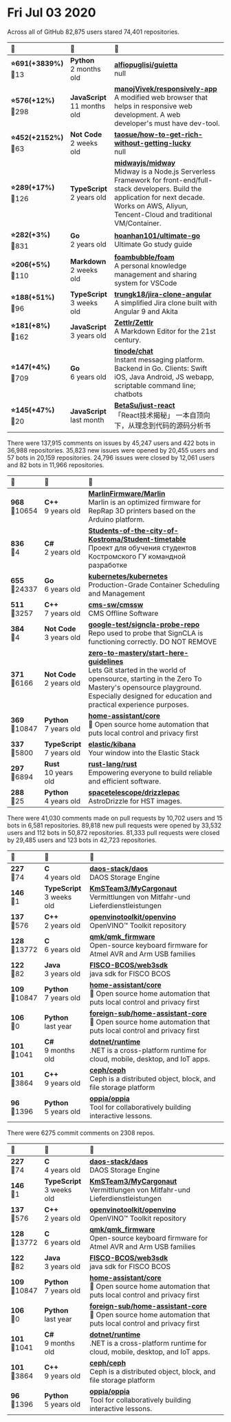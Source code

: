 # Fri Jul 03 2020

Across all of GitHub 82,875 users stared 
74,401 repositories. 

| :page_with_curl: | :calendar: | :page_with_curl: |
| :--- | :--- | :--- |
| **:star:691(+3839%)**<br>:twisted_rightwards_arrows:13 | **Python**<br>2 months old | **[alfiopuglisi/guietta](https://github.com/alfiopuglisi/guietta)**<br>null |
| **:star:576(+12%)**<br>:twisted_rightwards_arrows:298 | **JavaScript**<br>11 months old | **[manojVivek/responsively-app](https://github.com/manojVivek/responsively-app)**<br>A modified web browser that helps in responsive web development. A web developer's must have dev-tool. |
| **:star:452(+2152%)**<br>:twisted_rightwards_arrows:63 | **Not Code**<br>2 weeks old | **[taosue/how-to-get-rich-without-getting-lucky](https://github.com/taosue/how-to-get-rich-without-getting-lucky)**<br>null |
| **:star:289(+17%)**<br>:twisted_rightwards_arrows:126 | **TypeScript**<br>2 years old | **[midwayjs/midway](https://github.com/midwayjs/midway)**<br>Midway is a Node.js Serverless Framework for front-end/full-stack developers. Build the application for next decade. Works on AWS, Aliyun, Tencent-Cloud and traditional VM/Container. |
| **:star:282(+3%)**<br>:twisted_rightwards_arrows:831 | **Go**<br>2 years old | **[hoanhan101/ultimate-go](https://github.com/hoanhan101/ultimate-go)**<br>Ultimate Go study guide |
| **:star:206(+5%)**<br>:twisted_rightwards_arrows:110 | **Markdown**<br>2 weeks old | **[foambubble/foam](https://github.com/foambubble/foam)**<br>A personal knowledge management and sharing system for VSCode |
| **:star:188(+51%)**<br>:twisted_rightwards_arrows:96 | **TypeScript**<br>3 weeks old | **[trungk18/jira-clone-angular](https://github.com/trungk18/jira-clone-angular)**<br>A simplified Jira clone built with Angular 9 and Akita |
| **:star:181(+8%)**<br>:twisted_rightwards_arrows:162 | **JavaScript**<br>3 years old | **[Zettlr/Zettlr](https://github.com/Zettlr/Zettlr)**<br>A Markdown Editor for the 21st century. |
| **:star:147(+4%)**<br>:twisted_rightwards_arrows:709 | **Go**<br>6 years old | **[tinode/chat](https://github.com/tinode/chat)**<br>Instant messaging platform. Backend in Go. Clients: Swift iOS, Java Android, JS webapp, scriptable command line; chatbots |
| **:star:145(+47%)**<br>:twisted_rightwards_arrows:20 | **JavaScript**<br>last month | **[BetaSu/just-react](https://github.com/BetaSu/just-react)**<br>「React技术揭秘」  一本自顶向下，从理念到代码的源码分析书 |

There were 137,915 comments on issues by 45,247 users and 422 bots in 36,988 repositories.
35,823 new issues were opened by 20,455 users and 57 bots in 20,159 repositories.
24,796 issues were closed by 12,061 users and 82 bots in 11,966 repositories.

| :speech_balloon: | :calendar: | :page_with_curl: |
| :--- | :--- | :--- |
| **968**<br>:twisted_rightwards_arrows:10654 | **C++**<br>9 years old | **[MarlinFirmware/Marlin](https://github.com/MarlinFirmware/Marlin)**<br>Marlin is an optimized firmware for RepRap 3D printers based on the Arduino platform. | Many commercial 3D printers come with Marlin installed. Check with your vendor if you need source code for your specific machine. |
| **836**<br>:twisted_rightwards_arrows:4 | **C#**<br>2 years old | **[Students-of-the-city-of-Kostroma/Student-timetable](https://github.com/Students-of-the-city-of-Kostroma/Student-timetable)**<br>Проект для обучения студентов Костромского ГУ командной разработке |
| **655**<br>:twisted_rightwards_arrows:24337 | **Go**<br>6 years old | **[kubernetes/kubernetes](https://github.com/kubernetes/kubernetes)**<br>Production-Grade Container Scheduling and Management |
| **511**<br>:twisted_rightwards_arrows:3257 | **C++**<br>7 years old | **[cms-sw/cmssw](https://github.com/cms-sw/cmssw)**<br>CMS Offline Software |
| **384**<br>:twisted_rightwards_arrows:4 | **Not Code**<br>3 years old | **[google-test/signcla-probe-repo](https://github.com/google-test/signcla-probe-repo)**<br>Repo used to probe that SignCLA is functioning correctly.  DO NOT REMOVE |
| **371**<br>:twisted_rightwards_arrows:6166 | **Not Code**<br>2 years old | **[zero-to-mastery/start-here-guidelines](https://github.com/zero-to-mastery/start-here-guidelines)**<br>Lets Git started in the world of opensource, starting in the Zero To Mastery's opensource playground. Especially designed for education and practical experience purposes. |
| **369**<br>:twisted_rightwards_arrows:10847 | **Python**<br>7 years old | **[home-assistant/core](https://github.com/home-assistant/core)**<br>:house_with_garden: Open source home automation that puts local control and privacy first |
| **337**<br>:twisted_rightwards_arrows:5800 | **TypeScript**<br>7 years old | **[elastic/kibana](https://github.com/elastic/kibana)**<br>Your window into the Elastic Stack |
| **297**<br>:twisted_rightwards_arrows:6894 | **Rust**<br>10 years old | **[rust-lang/rust](https://github.com/rust-lang/rust)**<br>Empowering everyone to build reliable and efficient software. |
| **288**<br>:twisted_rightwards_arrows:25 | **Python**<br>4 years old | **[spacetelescope/drizzlepac](https://github.com/spacetelescope/drizzlepac)**<br>AstroDrizzle for HST images. |

There were 41,030 comments made on pull requests by 10,702 users and 15 bots in 6,581 repositories.
89,818 new pull requests were opened by 33,532 users and 112 bots in 50,872 repositories.
81,333 pull requests were closed by 29,485 users and 123 bots in 42,723 repositories.

| :speech_balloon: | :calendar: | :page_with_curl: |
| :--- | :--- | :--- |
| **227**<br>:twisted_rightwards_arrows:74 | **C**<br>4 years old | **[daos-stack/daos](https://github.com/daos-stack/daos)**<br>DAOS Storage Engine |
| **146**<br>:twisted_rightwards_arrows:1 | **TypeScript**<br>3 weeks old | **[KmSTeam3/MyCargonaut](https://github.com/KmSTeam3/MyCargonaut)**<br>Vermittlungen von Mitfahr-und Lieferdienstleistungen |
| **137**<br>:twisted_rightwards_arrows:576 | **C++**<br>2 years old | **[openvinotoolkit/openvino](https://github.com/openvinotoolkit/openvino)**<br>OpenVINO™ Toolkit repository |
| **128**<br>:twisted_rightwards_arrows:13772 | **C**<br>6 years old | **[qmk/qmk_firmware](https://github.com/qmk/qmk_firmware)**<br>Open-source keyboard firmware for Atmel AVR and Arm USB families |
| **122**<br>:twisted_rightwards_arrows:82 | **Java**<br>3 years old | **[FISCO-BCOS/web3sdk](https://github.com/FISCO-BCOS/web3sdk)**<br>java sdk for FISCO BCOS |
| **109**<br>:twisted_rightwards_arrows:10847 | **Python**<br>7 years old | **[home-assistant/core](https://github.com/home-assistant/core)**<br>:house_with_garden: Open source home automation that puts local control and privacy first |
| **106**<br>:twisted_rightwards_arrows:0 | **Python**<br>last year | **[foreign-sub/home-assistant-core](https://github.com/foreign-sub/home-assistant-core)**<br>:house_with_garden: Open source home automation that puts local control and privacy first |
| **101**<br>:twisted_rightwards_arrows:1041 | **C#**<br>9 months old | **[dotnet/runtime](https://github.com/dotnet/runtime)**<br>.NET is a cross-platform runtime for cloud, mobile, desktop, and IoT apps. |
| **101**<br>:twisted_rightwards_arrows:3864 | **C++**<br>9 years old | **[ceph/ceph](https://github.com/ceph/ceph)**<br>Ceph is a distributed object, block, and file storage platform  |
| **96**<br>:twisted_rightwards_arrows:1396 | **Python**<br>5 years old | **[oppia/oppia](https://github.com/oppia/oppia)**<br>Tool for collaboratively building interactive lessons. |

There were 6275 commit comments on 2308 repos.

| :speech_balloon: | :calendar: | :page_with_curl: |
| :--- | :--- | :--- |
| **227**<br>:twisted_rightwards_arrows:74 | **C**<br>4 years old | **[daos-stack/daos](https://github.com/daos-stack/daos)**<br>DAOS Storage Engine |
| **146**<br>:twisted_rightwards_arrows:1 | **TypeScript**<br>3 weeks old | **[KmSTeam3/MyCargonaut](https://github.com/KmSTeam3/MyCargonaut)**<br>Vermittlungen von Mitfahr-und Lieferdienstleistungen |
| **137**<br>:twisted_rightwards_arrows:576 | **C++**<br>2 years old | **[openvinotoolkit/openvino](https://github.com/openvinotoolkit/openvino)**<br>OpenVINO™ Toolkit repository |
| **128**<br>:twisted_rightwards_arrows:13772 | **C**<br>6 years old | **[qmk/qmk_firmware](https://github.com/qmk/qmk_firmware)**<br>Open-source keyboard firmware for Atmel AVR and Arm USB families |
| **122**<br>:twisted_rightwards_arrows:82 | **Java**<br>3 years old | **[FISCO-BCOS/web3sdk](https://github.com/FISCO-BCOS/web3sdk)**<br>java sdk for FISCO BCOS |
| **109**<br>:twisted_rightwards_arrows:10847 | **Python**<br>7 years old | **[home-assistant/core](https://github.com/home-assistant/core)**<br>:house_with_garden: Open source home automation that puts local control and privacy first |
| **106**<br>:twisted_rightwards_arrows:0 | **Python**<br>last year | **[foreign-sub/home-assistant-core](https://github.com/foreign-sub/home-assistant-core)**<br>:house_with_garden: Open source home automation that puts local control and privacy first |
| **101**<br>:twisted_rightwards_arrows:1041 | **C#**<br>9 months old | **[dotnet/runtime](https://github.com/dotnet/runtime)**<br>.NET is a cross-platform runtime for cloud, mobile, desktop, and IoT apps. |
| **101**<br>:twisted_rightwards_arrows:3864 | **C++**<br>9 years old | **[ceph/ceph](https://github.com/ceph/ceph)**<br>Ceph is a distributed object, block, and file storage platform  |
| **96**<br>:twisted_rightwards_arrows:1396 | **Python**<br>5 years old | **[oppia/oppia](https://github.com/oppia/oppia)**<br>Tool for collaboratively building interactive lessons. |


